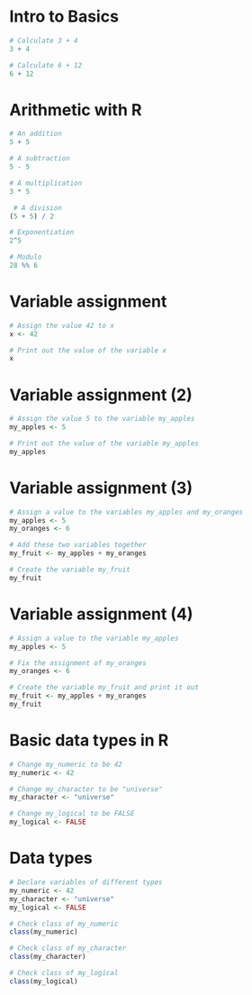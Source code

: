# Intro to Basics

```r
# Calculate 3 + 4
3 + 4

# Calculate 6 + 12
6 + 12
```

# ****Arithmetic with R****

```r
# An addition
5 + 5 

# A subtraction
5 - 5 

# A multiplication
3 * 5

 # A division
(5 + 5) / 2 

# Exponentiation
2^5

# Modulo
28 %% 6
```

# **Variable assignment**

```r
# Assign the value 42 to x
x <- 42

# Print out the value of the variable x
x
```

# Variable assignment (2)

```r
# Assign the value 5 to the variable my_apples
my_apples <- 5

# Print out the value of the variable my_apples
my_apples
```

# Variable assignment (3)

```r
# Assign a value to the variables my_apples and my_oranges
my_apples <- 5
my_oranges <- 6

# Add these two variables together
my_fruit <- my_apples + my_oranges

# Create the variable my_fruit
my_fruit
```

# Variable assignment (4)

```r
# Assign a value to the variable my_apples
my_apples <- 5 

# Fix the assignment of my_oranges
my_oranges <- 6 

# Create the variable my_fruit and print it out
my_fruit <- my_apples + my_oranges 
my_fruit
```

# Basic data types in R

```r
# Change my_numeric to be 42
my_numeric <- 42

# Change my_character to be "universe"
my_character <- "universe"

# Change my_logical to be FALSE
my_logical <- FALSE
```

# Data types

```r
# Declare variables of different types
my_numeric <- 42
my_character <- "universe"
my_logical <- FALSE 

# Check class of my_numeric
class(my_numeric)

# Check class of my_character
class(my_character)

# Check class of my_logical
class(my_logical)
```